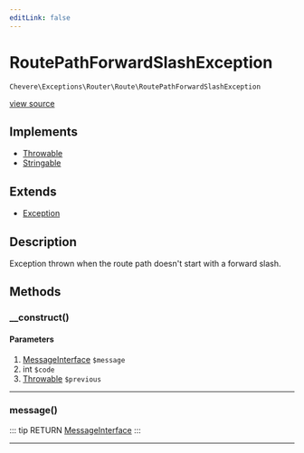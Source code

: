```yaml
---
editLink: false
---
```


# RoutePathForwardSlashException

`Chevere\Exceptions\Router\Route\RoutePathForwardSlashException`

[view source](https://github.com/chevere/chevere/blob/master/Router/Route/RoutePathForwardSlashException.php)

## Implements

- [Throwable](https://www.php.net/manual/class.throwable)
- [Stringable](https://www.php.net/manual/class.stringable)

## Extends

- [Exception](../../Core/Exception.md)

## Description

Exception thrown when the route path doesn't start with a forward slash.

## Methods

### __construct()

#### Parameters

1. [MessageInterface](../../../Interfaces/Message/MessageInterface.md) `$message`
2. int `$code`
3. [Throwable](https://www.php.net/manual/class.throwable) `$previous`

---

### message()

::: tip RETURN
[MessageInterface](../../../Interfaces/Message/MessageInterface.md)
:::

---
